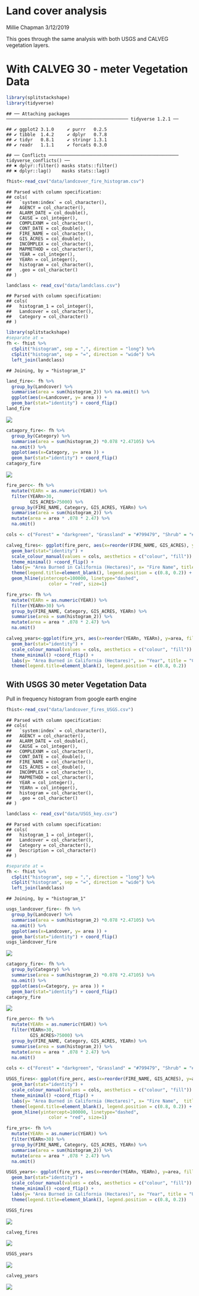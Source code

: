 Land cover analysis
================
Millie Chapman
3/12/2019

This goes through the same analysis with both USGS and CALVEG vegetation layers.

With CALVEG 30 - meter Vegetation Data
======================================

``` r
library(splitstackshape)
library(tidyverse)
```

    ## ── Attaching packages ────────────────────────────────────────────── tidyverse 1.2.1 ──

    ## ✔ ggplot2 3.1.0     ✔ purrr   0.2.5
    ## ✔ tibble  1.4.2     ✔ dplyr   0.7.8
    ## ✔ tidyr   0.8.1     ✔ stringr 1.3.1
    ## ✔ readr   1.1.1     ✔ forcats 0.3.0

    ## ── Conflicts ───────────────────────────────────────────────── tidyverse_conflicts() ──
    ## ✖ dplyr::filter() masks stats::filter()
    ## ✖ dplyr::lag()    masks stats::lag()

``` r
fhist<-read_csv("data/landcover_fire_histogram.csv")
```

    ## Parsed with column specification:
    ## cols(
    ##   `system:index` = col_character(),
    ##   AGENCY = col_character(),
    ##   ALARM_DATE = col_double(),
    ##   CAUSE = col_integer(),
    ##   COMPLEXNM = col_character(),
    ##   CONT_DATE = col_double(),
    ##   FIRE_NAME = col_character(),
    ##   GIS_ACRES = col_double(),
    ##   INCOMPLEX = col_character(),
    ##   MAPMETHOD = col_character(),
    ##   YEAR = col_integer(),
    ##   YEARn = col_integer(),
    ##   histogram = col_character(),
    ##   .geo = col_character()
    ## )

``` r
landclass <- read_csv("data/landclass.csv")
```

    ## Parsed with column specification:
    ## cols(
    ##   histogram_1 = col_integer(),
    ##   Landcover = col_character(),
    ##   Category = col_character()
    ## )

``` r
library(splitstackshape)
#separate at =
fh <- fhist %>%
  cSplit("histogram", sep = ",", direction = "long") %>%
  cSplit("histogram", sep = "=", direction = "wide") %>%
  left_join(landclass) 
```

    ## Joining, by = "histogram_1"

``` r
land_fire<- fh %>%
  group_by(Landcover) %>%
  summarise(area = sum(histogram_2)) %>% na.omit() %>%
  ggplot(aes(x=Landcover, y= area )) +
  geom_bar(stat="identity") + coord_flip()
land_fire
```

![](land-cover_files/figure-markdown_github/unnamed-chunk-3-1.png)

``` r
catagory_fire<- fh %>%
  group_by(Category) %>%
  summarise(area = sum(histogram_2) *0.078 *2.47105) %>%
  na.omit() %>%
  ggplot(aes(x=Category, y= area )) +
  geom_bar(stat="identity") + coord_flip()
catagory_fire
```

![](land-cover_files/figure-markdown_github/unnamed-chunk-3-2.png)

``` r
fire_perc<- fh %>%  
  mutate(YEARn = as.numeric(YEAR)) %>%
  filter(YEARn>30,
         GIS_ACRES>75000) %>%
  group_by(FIRE_NAME, Category, GIS_ACRES, YEARn) %>%
  summarise(area = sum(histogram_2)) %>%
  mutate(area = area * .078 * 2.47) %>%
  na.omit() 

cols <- c("Forest" = "darkgreen", "Grassland" = "#799479", "Shrub" = "#DBA901", "Urban/Agriculture" = "gray") 

calveg_fires<- ggplot(fire_perc, aes(x=reorder(FIRE_NAME, GIS_ACRES), y=area, fill= Category)) + 
  geom_bar(stat="identity") + 
  scale_colour_manual(values = cols, aesthetics = c("colour", "fill")) +
  theme_minimal() +coord_flip() +
  labs(y= "Area Burned in California (Hectares)", x= "Fire Name", title = "CALVEG 30 meter data") +
  theme(legend.title=element_blank(), legend.position = c(0.8, 0.2)) +
  geom_hline(yintercept=100000, linetype="dashed", 
                color = "red", size=1)

fire_yrs<- fh %>%  
  mutate(YEARn = as.numeric(YEAR)) %>%
  filter(YEARn>30) %>%
  group_by(FIRE_NAME, Category, GIS_ACRES, YEARn) %>%
  summarise(area = sum(histogram_2)) %>%
  mutate(area = area * .078 * 2.47) %>%
  na.omit() 

calveg_years<-ggplot(fire_yrs, aes(x=reorder(YEARn, YEARn), y=area, fill= Category)) + 
  geom_bar(stat="identity") + 
  scale_colour_manual(values = cols, aesthetics = c("colour", "fill")) +
  theme_minimal() +coord_flip() +
  labs(y= "Area Burned in California (Hectares)", x= "Year", title = "CALVEG 30 meter data") +
  theme(legend.title=element_blank(), legend.position = c(0.8, 0.2)) 
```

With USGS 30 meter Vegetation Data
----------------------------------

Pull in frequency histogram from google earth engine

``` r
fhist<-read_csv("data/landcover_fires_USGS.csv")
```

    ## Parsed with column specification:
    ## cols(
    ##   `system:index` = col_character(),
    ##   AGENCY = col_character(),
    ##   ALARM_DATE = col_double(),
    ##   CAUSE = col_integer(),
    ##   COMPLEXNM = col_character(),
    ##   CONT_DATE = col_double(),
    ##   FIRE_NAME = col_character(),
    ##   GIS_ACRES = col_double(),
    ##   INCOMPLEX = col_character(),
    ##   MAPMETHOD = col_character(),
    ##   YEAR = col_integer(),
    ##   YEARn = col_integer(),
    ##   histogram = col_character(),
    ##   .geo = col_character()
    ## )

``` r
landclass <- read_csv("data/USGS_key.csv")
```

    ## Parsed with column specification:
    ## cols(
    ##   histogram_1 = col_integer(),
    ##   Landcover = col_character(),
    ##   Category = col_character(),
    ##   Description = col_character()
    ## )

``` r
#separate at =
fh <- fhist %>%
  cSplit("histogram", sep = ",", direction = "long") %>%
  cSplit("histogram", sep = "=", direction = "wide") %>%
  left_join(landclass) 
```

    ## Joining, by = "histogram_1"

``` r
usgs_landcover_fire<- fh %>%
  group_by(Landcover) %>%
  summarise(area = sum(histogram_2) *0.078 *2.47105) %>%
  na.omit() %>%
  ggplot(aes(x=Landcover, y= area )) +
  geom_bar(stat="identity") + coord_flip()
usgs_landcover_fire
```

![](land-cover_files/figure-markdown_github/unnamed-chunk-5-1.png)

``` r
catagory_fire<- fh %>%
  group_by(Category) %>%
  summarise(area = sum(histogram_2) *0.078 *2.47105) %>%
  na.omit() %>%
  ggplot(aes(x=Category, y= area )) +
  geom_bar(stat="identity") + coord_flip()
catagory_fire
```

![](land-cover_files/figure-markdown_github/unnamed-chunk-5-2.png)

``` r
fire_perc<- fh %>%  
  mutate(YEARn = as.numeric(YEAR)) %>%
  filter(YEARn>30,
         GIS_ACRES>75000) %>%
  group_by(FIRE_NAME, Category, GIS_ACRES, YEARn) %>%
  summarise(area = sum(histogram_2)) %>%
  mutate(area = area * .078 * 2.47) %>%
  na.omit() 

cols <- c("Forest" = "darkgreen", "Grassland" = "#799479", "Shrub" = "#DBA901", "Urban/Agriculture" = "gray") 

USGS_fires<- ggplot(fire_perc, aes(x=reorder(FIRE_NAME, GIS_ACRES), y=area, fill= Category)) + 
  geom_bar(stat="identity") + 
  scale_colour_manual(values = cols, aesthetics = c("colour", "fill")) +
  theme_minimal() +coord_flip() +
  labs(y= "Area Burned in California (Hectares)", x= "Fire Name",  title = "USGS 30 meter vegetation data") +
  theme(legend.title=element_blank(), legend.position = c(0.8, 0.2)) +
  geom_hline(yintercept=100000, linetype="dashed", 
                color = "red", size=1)

fire_yrs<- fh %>%  
  mutate(YEARn = as.numeric(YEAR)) %>%
  filter(YEARn>30) %>%
  group_by(FIRE_NAME, Category, GIS_ACRES, YEARn) %>%
  summarise(area = sum(histogram_2)) %>%
  mutate(area = area * .078 * 2.47) %>%
  na.omit() 

USGS_years<- ggplot(fire_yrs, aes(x=reorder(YEARn, YEARn), y=area, fill= Category)) + 
  geom_bar(stat="identity") + 
  scale_colour_manual(values = cols, aesthetics = c("colour", "fill")) +
  theme_minimal() +coord_flip() +
  labs(y= "Area Burned in California (Hectares)", x= "Year", title = "USGS 30 meter vegetation data") +
  theme(legend.title=element_blank(), legend.position = c(0.8, 0.2)) 

USGS_fires
```

![](land-cover_files/figure-markdown_github/unnamed-chunk-5-3.png)

``` r
calveg_fires
```

![](land-cover_files/figure-markdown_github/unnamed-chunk-5-4.png)

``` r
USGS_years
```

![](land-cover_files/figure-markdown_github/unnamed-chunk-5-5.png)

``` r
calveg_years
```

![](land-cover_files/figure-markdown_github/unnamed-chunk-5-6.png)
